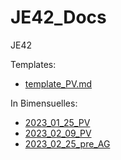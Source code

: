 # JE42_Docs
JE42

Templates:

- [template_PV.md](https://github.com/Junior-42Lausanne/JE42_Docs/blob/main/Templates/template_PV.md)


In Bimensuelles:

- [2023_01_25_PV](https://github.com/Junior-42Lausanne/JE42_Docs/blob/main/Bimensuelles/2023_01_25_PV.md)
- [2023_02_09_PV](https://github.com/Junior-42Lausanne/JE42_Docs/blob/main/Bimensuelles/2023_02_09_PV.md)
- [2023_02_25_pre_AG](https://github.com/Junior-42Lausanne/JE42_Docs/blob/main/Bimensuelles/2023_02_25_Pre_AG.md)
